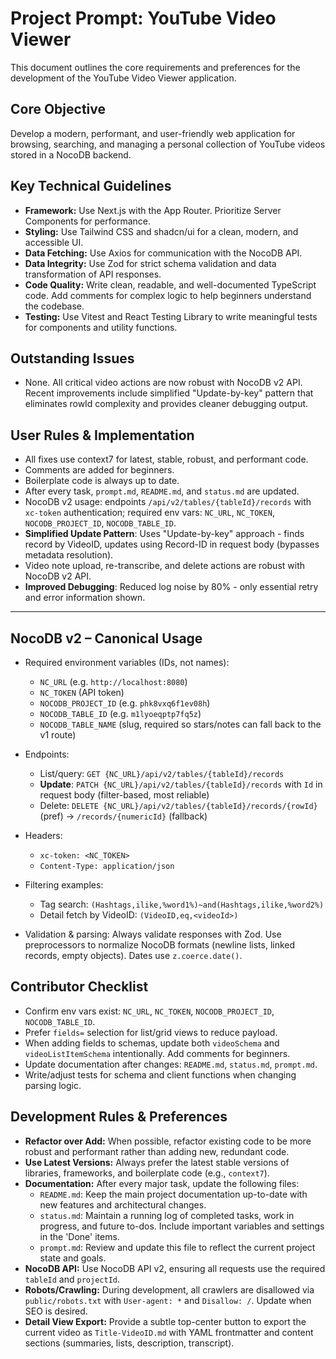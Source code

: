 # Project Prompt: YouTube Video Viewer

This document outlines the core requirements and preferences for the development of the YouTube Video Viewer application.

## Core Objective

Develop a modern, performant, and user-friendly web application for browsing, searching, and managing a personal collection of YouTube videos stored in a NocoDB backend.

## Key Technical Guidelines

- **Framework:** Use Next.js with the App Router. Prioritize Server Components for performance.
- **Styling:** Use Tailwind CSS and shadcn/ui for a clean, modern, and accessible UI.
- **Data Fetching:** Use Axios for communication with the NocoDB API.
- **Data Integrity:** Use Zod for strict schema validation and data transformation of API responses.
- **Code Quality:** Write clean, readable, and well-documented TypeScript code. Add comments for complex logic to help beginners understand the codebase.
- **Testing:** Use Vitest and React Testing Library to write meaningful tests for components and utility functions.

## Outstanding Issues
- None. All critical video actions are now robust with NocoDB v2 API. Recent improvements include simplified "Update-by-key" pattern that eliminates rowId complexity and provides cleaner debugging output.

## User Rules & Implementation
- All fixes use context7 for latest, stable, robust, and performant code.
- Comments are added for beginners.
- Boilerplate code is always up to date.
- After every task, `prompt.md`, `README.md`, and `status.md` are updated.
- NocoDB v2 usage: endpoints `/api/v2/tables/{tableId}/records` with `xc-token` authentication; required env vars: `NC_URL`, `NC_TOKEN`, `NOCODB_PROJECT_ID`, `NOCODB_TABLE_ID`.
- **Simplified Update Pattern**: Uses "Update-by-key" approach - finds record by VideoID, updates using Record-ID in request body (bypasses metadata resolution).
- Video note upload, re-transcribe, and delete actions are robust with NocoDB v2 API.
- **Improved Debugging**: Reduced log noise by 80% - only essential retry and error information shown.

---

## NocoDB v2 – Canonical Usage

- Required environment variables (IDs, not names):
  - `NC_URL` (e.g. `http://localhost:8080`)
  - `NC_TOKEN` (API token)
  - `NOCODB_PROJECT_ID` (e.g. `phk8vxq6f1ev08h`)
  - `NOCODB_TABLE_ID` (e.g. `m1lyoeqptp7fq5z`)
  - `NOCODB_TABLE_NAME` (slug, required so stars/notes can fall back to the v1 route)

- Endpoints:
  - List/query: `GET {NC_URL}/api/v2/tables/{tableId}/records`
  - **Update**: `PATCH {NC_URL}/api/v2/tables/{tableId}/records` with `Id` in request body (filter-based, most reliable)
  - Delete: `DELETE {NC_URL}/api/v2/tables/{tableId}/records/{rowId}` (pref) → `/records/{numericId}` (fallback)

- Headers:
  - `xc-token: <NC_TOKEN>`
  - `Content-Type: application/json`

- Filtering examples:
  - Tag search: `(Hashtags,ilike,%word1%)~and(Hashtags,ilike,%word2%)`
  - Detail fetch by VideoID: `(VideoID,eq,<videoId>)`

- Validation & parsing: Always validate responses with Zod. Use preprocessors to normalize NocoDB formats (newline lists, linked records, empty objects). Dates use `z.coerce.date()`.

## Contributor Checklist

- Confirm env vars exist: `NC_URL`, `NC_TOKEN`, `NOCODB_PROJECT_ID`, `NOCODB_TABLE_ID`.
- Prefer `fields=` selection for list/grid views to reduce payload.
- When adding fields to schemas, update both `videoSchema` and `videoListItemSchema` intentionally. Add comments for beginners.
- Update documentation after changes: `README.md`, `status.md`, `prompt.md`.
- Write/adjust tests for schema and client functions when changing parsing logic.


## Development Rules & Preferences

- **Refactor over Add:** When possible, refactor existing code to be more robust and performant rather than adding new, redundant code.
- **Use Latest Versions:** Always prefer the latest stable versions of libraries, frameworks, and boilerplate code (e.g., `context7`).
- **Documentation:** After every major task, update the following files:
    - `README.md`: Keep the main project documentation up-to-date with new features and architectural changes.
    - `status.md`: Maintain a running log of completed tasks, work in progress, and future to-dos. Include important variables and settings in the 'Done' items.
    - `prompt.md`: Review and update this file to reflect the current project state and goals.
- **NocoDB API:** Use NocoDB API v2, ensuring all requests use the required `tableId` and `projectId`.
- **Robots/Crawling:** During development, all crawlers are disallowed via `public/robots.txt` with `User-agent: *` and `Disallow: /`. Update when SEO is desired.
 - **Detail View Export:** Provide a subtle top-center button to export the current video as `Title-VideoID.md` with YAML frontmatter and content sections (summaries, lists, description, transcript).
